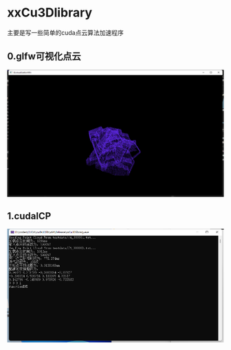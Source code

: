 # xxCu3Dlibrary

主要是写一些简单的cuda点云算法加速程序

## 0.glfw可视化点云

**![image-20220824164821856](README.assets/image-20220824164821856.png)**

## 1.cudaICP

![image-20220824170255356](README.assets/image-20220824170255356.png)